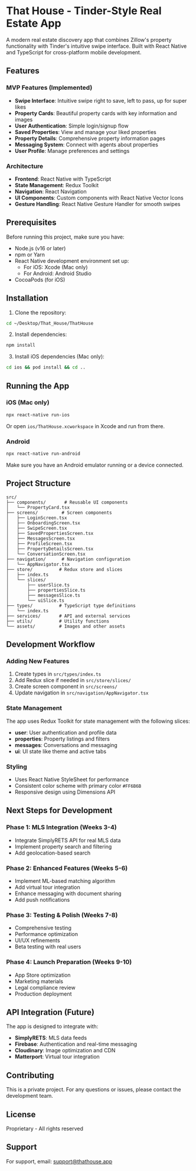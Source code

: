 # That House - Tinder-Style Real Estate App

A modern real estate discovery app that combines Zillow's property functionality with Tinder's intuitive swipe interface. Built with React Native and TypeScript for cross-platform mobile development.

## Features

### MVP Features (Implemented)
- **Swipe Interface**: Intuitive swipe right to save, left to pass, up for super likes
- **Property Cards**: Beautiful property cards with key information and images
- **User Authentication**: Simple login/signup flow
- **Saved Properties**: View and manage your liked properties
- **Property Details**: Comprehensive property information pages
- **Messaging System**: Connect with agents about properties
- **User Profile**: Manage preferences and settings

### Architecture
- **Frontend**: React Native with TypeScript
- **State Management**: Redux Toolkit
- **Navigation**: React Navigation
- **UI Components**: Custom components with React Native Vector Icons
- **Gesture Handling**: React Native Gesture Handler for smooth swipes

## Prerequisites

Before running this project, make sure you have:
- Node.js (v16 or later)
- npm or Yarn
- React Native development environment set up:
  - For iOS: Xcode (Mac only)
  - For Android: Android Studio
- CocoaPods (for iOS)

## Installation

1. Clone the repository:
```bash
cd ~/Desktop/That_House/ThatHouse
```

2. Install dependencies:
```bash
npm install
```

3. Install iOS dependencies (Mac only):
```bash
cd ios && pod install && cd ..
```

## Running the App

### iOS (Mac only)
```bash
npx react-native run-ios
```
Or open `ios/ThatHouse.xcworkspace` in Xcode and run from there.

### Android
```bash
npx react-native run-android
```
Make sure you have an Android emulator running or a device connected.

## Project Structure

```
src/
├── components/       # Reusable UI components
│   └── PropertyCard.tsx
├── screens/         # Screen components
│   ├── LoginScreen.tsx
│   ├── OnboardingScreen.tsx
│   ├── SwipeScreen.tsx
│   ├── SavedPropertiesScreen.tsx
│   ├── MessagesScreen.tsx
│   ├── ProfileScreen.tsx
│   ├── PropertyDetailsScreen.tsx
│   └── ConversationScreen.tsx
├── navigation/      # Navigation configuration
│   └── AppNavigator.tsx
├── store/          # Redux store and slices
│   ├── index.ts
│   └── slices/
│       ├── userSlice.ts
│       ├── propertiesSlice.ts
│       ├── messagesSlice.ts
│       └── uiSlice.ts
├── types/          # TypeScript type definitions
│   └── index.ts
├── services/       # API and external services
├── utils/          # Utility functions
└── assets/         # Images and other assets
```

## Development Workflow

### Adding New Features
1. Create types in `src/types/index.ts`
2. Add Redux slice if needed in `src/store/slices/`
3. Create screen component in `src/screens/`
4. Update navigation in `src/navigation/AppNavigator.tsx`

### State Management
The app uses Redux Toolkit for state management with the following slices:
- **user**: User authentication and profile data
- **properties**: Property listings and filters
- **messages**: Conversations and messaging
- **ui**: UI state like theme and active tabs

### Styling
- Uses React Native StyleSheet for performance
- Consistent color scheme with primary color `#FF6B6B`
- Responsive design using Dimensions API

## Next Steps for Development

### Phase 1: MLS Integration (Weeks 3-4)
- Integrate SimplyRETS API for real MLS data
- Implement property search and filtering
- Add geolocation-based search

### Phase 2: Enhanced Features (Weeks 5-6)
- Implement ML-based matching algorithm
- Add virtual tour integration
- Enhance messaging with document sharing
- Add push notifications

### Phase 3: Testing & Polish (Weeks 7-8)
- Comprehensive testing
- Performance optimization
- UI/UX refinements
- Beta testing with real users

### Phase 4: Launch Preparation (Weeks 9-10)
- App Store optimization
- Marketing materials
- Legal compliance review
- Production deployment

## API Integration (Future)

The app is designed to integrate with:
- **SimplyRETS**: MLS data feeds
- **Firebase**: Authentication and real-time messaging
- **Cloudinary**: Image optimization and CDN
- **Matterport**: Virtual tour integration

## Contributing

This is a private project. For any questions or issues, please contact the development team.

## License

Proprietary - All rights reserved

## Support

For support, email: support@thathouse.app